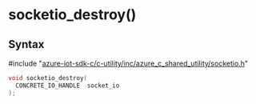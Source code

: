 # socketio_destroy()

## Syntax

\#include "[azure-iot-sdk-c/c-utility/inc/azure_c_shared_utility/socketio.h](../iot-c-ref-socketio-h.md)"  
```C
void socketio_destroy(
  CONCRETE_IO_HANDLE  socket_io
);
```

